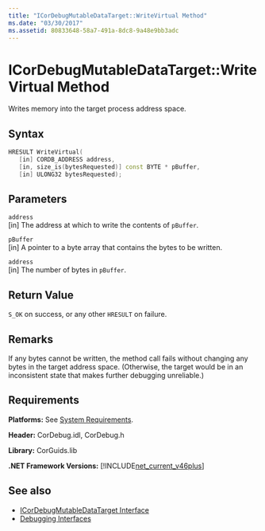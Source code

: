 ```yaml
---
title: "ICorDebugMutableDataTarget::WriteVirtual Method"
ms.date: "03/30/2017"
ms.assetid: 80833648-58a7-491a-8dc8-9a48e9bb3adc
---
```

# ICorDebugMutableDataTarget::WriteVirtual Method
Writes memory into the target process address space.  
  
## Syntax  
  
```cpp  
HRESULT WriteVirtual(  
   [in] CORDB_ADDRESS address,  
   [in, size_is(bytesRequested)] const BYTE * pBuffer,  
   [in] ULONG32 bytesRequested);  
```  
  
## Parameters  
 `address`  
 [in] The address at which to write the contents of `pBuffer`.  
  
 `pBuffer`  
 [in] A pointer to a byte array that contains the bytes to be written.  
  
 `address`  
 [in] The number of bytes in `pBuffer`.  
  
## Return Value  
 `S_OK` on success, or any other `HRESULT` on failure.  
  
## Remarks  
 If any bytes cannot be written, the method call fails without changing any bytes in the target address space. (Otherwise, the target would be in an inconsistent state that makes further debugging unreliable.)  
  
## Requirements  
 **Platforms:** See [System Requirements](../../get-started/system-requirements.md).  
  
 **Header:** CorDebug.idl, CorDebug.h  
  
 **Library:** CorGuids.lib  
  
 **.NET Framework Versions:** [!INCLUDE[net_current_v46plus](../../../../includes/net-current-v46plus-md.md)]  
  
## See also

- [ICorDebugMutableDataTarget Interface](icordebugmutabledatatarget-interface.md)
- [Debugging Interfaces](debugging-interfaces.md)
